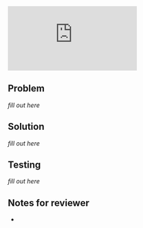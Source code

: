 <!-- Change the ## to your pull request number -->
![Coverage Badge](https://img.shields.io/endpoint?url=https://gist.githubusercontent.com/GEMISIS/d16ca0b787ba038971dd1308518c190d/raw/oculus-start-bot__pull_##.json)

## Problem
*fill out here*

## Solution
*fill out here*

## Testing
*fill out here*

## Notes for reviewer
*
